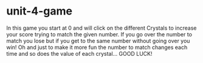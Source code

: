 # unit-4-game

In this game you start at 0 and will click on the different Crystals to increase your score trying to match the given number. If you go over the number to match you lose but if you get to the same number without going over you win! Oh and just to make it more fun the number to match changes each time and so does the value of each crystal... GOOD LUCK!